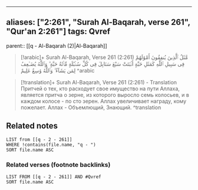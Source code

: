 
---
aliases: ["2:261", "Surah Al-Baqarah, verse 261", "Qur'an 2:261"]
tags: Qvref
---

parent:: [[q - Al-Baqarah (2)|Al-Baqarah]]

> [!arabic]+ Surah Al-Baqarah, Verse 261 (2:261)
> <span class="quran-arabic">مَّثَلُ ٱلَّذِينَ يُنفِقُونَ أَمْوَٰلَهُمْ فِى سَبِيلِ ٱللَّهِ كَمَثَلِ حَبَّةٍ أَنۢبَتَتْ سَبْعَ سَنَابِلَ فِى كُلِّ سُنۢبُلَةٍ مِّا۟ئَةُ حَبَّةٍ ۗ وَٱللَّهُ يُضَـٰعِفُ لِمَن يَشَآءُ ۗ وَٱللَّهُ وَٰسِعٌ عَلِيمٌ</span>
^arabic

> [!translation]+ Surah Al-Baqarah, Verse 261 (2:261) - Translation
> Притчей о тех, кто расходует свое имущество на пути Аллаха, является притча о зерне, из которого выросло семь колосьев, и в каждом колосе - по сто зерен. Аллах увеличивает награду, кому пожелает. Аллах - Объемлющий, Знающий.
^translation



## Related notes
```dataview
LIST from [[q - 2 - 261]]
WHERE !contains(file.name, "q - ")
SORT file.name ASC
```

### Related verses (footnote backlinks)
```dataview
LIST FROM [[q - 2 - 261]] AND #Qvref
SORT file.name ASC
```

